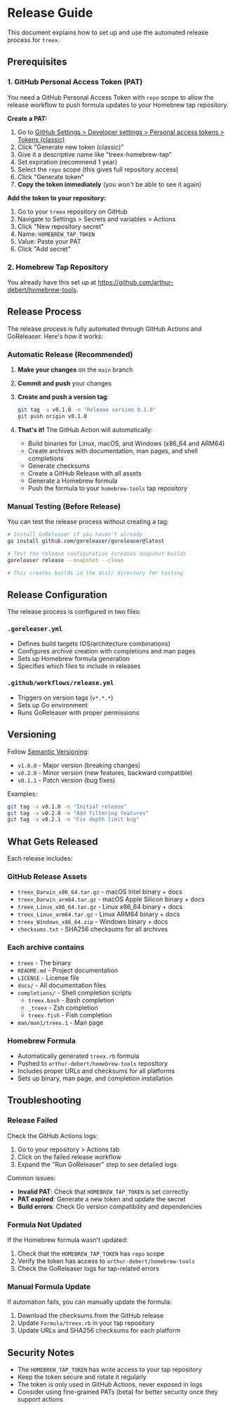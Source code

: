 # Release Guide

This document explains how to set up and use the automated release process for `treex`.

## Prerequisites

### 1. GitHub Personal Access Token (PAT)

You need a GitHub Personal Access Token with `repo` scope to allow the release workflow to push formula updates to your Homebrew tap repository.

**Create a PAT:**

1. Go to [GitHub Settings > Developer settings > Personal access tokens > Tokens (classic)](https://github.com/settings/tokens)
2. Click "Generate new token (classic)"
3. Give it a descriptive name like "treex-homebrew-tap"
4. Set expiration (recommend 1 year)
5. Select the `repo` scope (this gives full repository access)
6. Click "Generate token"
7. **Copy the token immediately** (you won't be able to see it again)

**Add the token to your repository:**

1. Go to your `treex` repository on GitHub
2. Navigate to Settings > Secrets and variables > Actions
3. Click "New repository secret"
4. Name: `HOMEBREW_TAP_TOKEN`
5. Value: Paste your PAT
6. Click "Add secret"

### 2. Homebrew Tap Repository

You already have this set up at <https://github.com/arthur-debert/homebrew-tools>.

## Release Process

The release process is fully automated through GitHub Actions and GoReleaser. Here's how it works:

### Automatic Release (Recommended)

1. **Make your changes** on the `main` branch
2. **Commit and push** your changes
3. **Create and push a version tag**:

   ```bash
   git tag -a v0.1.0 -m "Release version 0.1.0"
   git push origin v0.1.0
   ```

4. **That's it!** The GitHub Action will automatically:
   - Build binaries for Linux, macOS, and Windows (x86_64 and ARM64)
   - Create archives with documentation, man pages, and shell completions
   - Generate checksums
   - Create a GitHub Release with all assets
   - Generate a Homebrew formula
   - Push the formula to your `homebrew-tools` tap repository

### Manual Testing (Before Release)

You can test the release process without creating a tag:

```bash
# Install GoReleaser if you haven't already
go install github.com/goreleaser/goreleaser@latest

# Test the release configuration (creates snapshot build)
goreleaser release --snapshot --clean

# This creates builds in the dist/ directory for testing
```

## Release Configuration

The release process is configured in two files:

### `.goreleaser.yml`

- Defines build targets (OS/architecture combinations)
- Configures archive creation with completions and man pages
- Sets up Homebrew formula generation
- Specifies which files to include in releases

### `.github/workflows/release.yml`

- Triggers on version tags (`v*.*.*`)
- Sets up Go environment
- Runs GoReleaser with proper permissions

## Versioning

Follow [Semantic Versioning](https://semver.org/):

- `v1.0.0` - Major version (breaking changes)
- `v0.2.0` - Minor version (new features, backward compatible)
- `v0.1.1` - Patch version (bug fixes)

Examples:

```bash
git tag -a v0.1.0 -m "Initial release"
git tag -a v0.2.0 -m "Add filtering features"
git tag -a v0.2.1 -m "Fix depth limit bug"
```

## What Gets Released

Each release includes:

### GitHub Release Assets

- `treex_Darwin_x86_64.tar.gz` - macOS Intel binary + docs
- `treex_Darwin_arm64.tar.gz` - macOS Apple Silicon binary + docs
- `treex_Linux_x86_64.tar.gz` - Linux x86_64 binary + docs
- `treex_Linux_arm64.tar.gz` - Linux ARM64 binary + docs
- `treex_Windows_x86_64.zip` - Windows binary + docs
- `checksums.txt` - SHA256 checksums for all archives

### Each archive contains

- `treex` - The binary
- `README.md` - Project documentation
- `LICENSE` - License file
- `docs/` - All documentation files
- `completions/` - Shell completion scripts
  - `treex.bash` - Bash completion
  - `_treex` - Zsh completion
  - `treex.fish` - Fish completion
- `man/man1/treex.1` - Man page

### Homebrew Formula

- Automatically generated `treex.rb` formula
- Pushed to `arthur-debert/homebrew-tools` repository
- Includes proper URLs and checksums for all platforms
- Sets up binary, man page, and completion installation

## Troubleshooting

### Release Failed

Check the GitHub Actions logs:

1. Go to your repository > Actions tab
2. Click on the failed release workflow
3. Expand the "Run GoReleaser" step to see detailed logs

Common issues:

- **Invalid PAT**: Check that `HOMEBREW_TAP_TOKEN` is set correctly
- **PAT expired**: Generate a new token and update the secret
- **Build errors**: Check Go version compatibility and dependencies

### Formula Not Updated

If the Homebrew formula wasn't updated:

1. Check that the `HOMEBREW_TAP_TOKEN` has `repo` scope
2. Verify the token has access to `arthur-debert/homebrew-tools`
3. Check the GoReleaser logs for tap-related errors

### Manual Formula Update

If automation fails, you can manually update the formula:

1. Download the checksums from the GitHub release
2. Update `Formula/treex.rb` in your tap repository
3. Update URLs and SHA256 checksums for each platform

## Security Notes

- The `HOMEBREW_TAP_TOKEN` has write access to your tap repository
- Keep the token secure and rotate it regularly
- The token is only used in GitHub Actions, never exposed in logs
- Consider using fine-grained PATs (beta) for better security once they support actions

